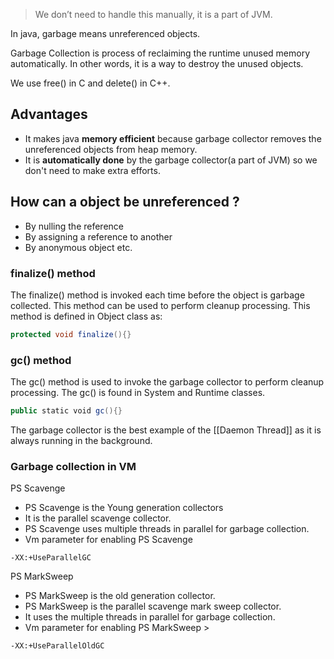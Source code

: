 > We don’t need to handle this manually, it is a part of JVM.

In java, garbage means unreferenced objects.

Garbage Collection is process of reclaiming the runtime unused memory automatically. In other words, it is a way to destroy the unused objects.

We use free() in C and delete() in C++.

## Advantages

- It makes java **memory efficient** because garbage collector removes the unreferenced objects from heap memory.
- It is **automatically done** by the garbage collector(a part of JVM) so we don't need to make extra efforts.

## How can a object be unreferenced ?

- By nulling the reference
- By assigning a reference to another
- By anonymous object etc.

### finalize() method

The finalize() method is invoked each time before the object is garbage collected. This method can be used to perform cleanup processing. This method is defined in Object class as:

```java
protected void finalize(){}
```

### gc() method

The gc() method is used to invoke the garbage collector to perform cleanup processing. The gc() is found in System and Runtime classes.

```java
public static void gc(){}
```

The garbage collector is the best example of the [[Daemon Thread]] as it is always running in the background.

### Garbage collection in VM

PS Scavenge 
- PS Scavenge is the Young generation collectors
- It is the parallel scavenge collector.
- PS Scavenge uses multiple threads in parallel for garbage collection.
- Vm parameter for enabling PS Scavenge 
```
-XX:+UseParallelGC
```

PS MarkSweep 
- PS MarkSweep is the old generation collector.
- PS MarkSweep is the parallel scavenge mark sweep collector.
- It uses the multiple threads in parallel for garbage collection.
- Vm parameter for enabling PS MarkSweep >

```
-XX:+UseParallelOldGC
```